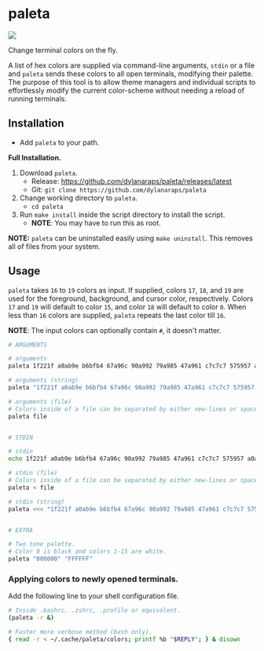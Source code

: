# paleta

<a href="https://travis-ci.org/dylanaraps/paleta"><img src="https://travis-ci.org/dylanaraps/paleta.svg?branch=master"></a>

Change terminal colors on the fly.

A list of hex colors are supplied via command-line arguments, `stdin` or a file and `paleta` sends these colors to all open terminals, modifying their palette. The purpose of this tool is to allow theme managers and individual scripts to effortlessly modify the current color-scheme without needing a reload of running terminals.

## Installation

- Add `paleta` to your path.

**Full Installation.**

1. Download `paleta`.
    - Release: https://github.com/dylanaraps/paleta/releases/latest
    - Git: `git clone https://github.com/dylanaraps/paleta`
2. Change working directory to `paleta`.
    - `cd paleta`
3. Run `make install` inside the script directory to install the script.
    - **NOTE**: You may have to run this as root.

**NOTE:** `paleta` can be uninstalled easily using `make uninstall`. This removes all of files from your system.

## Usage

`paleta` takes `16` to `19` colors as input. If supplied, colors `17`, `18`, and `19` are used for the foreground, background, and cursor color, respectively. Colors `17` and `19` will default to color `15`, and color `18` will default to color `0`. When less than `16` colors are supplied, `paleta` repeats the last color till `16`.

**NOTE**: The input colors can optionally contain `#`, it doesn't matter.

```sh
# ARGUMENTS

# arguments
paleta 1f221f a0ab9e b6bfb4 67a96c 90a992 79a985 47a961 c7c7c7 575957 a0ab9e b6bfb4 67a96c 90a992 79a985 47a961 c7c7c7

# arguments (string)
paleta "1f221f a0ab9e b6bfb4 67a96c 90a992 79a985 47a961 c7c7c7 575957 a0ab9e b6bfb4 67a96c 90a992 79a985 47a961 c7c7c7"

# arguments (file)
# Colors inside of a file can be separated by either new-lines or spaces.
paleta file


# STDIN

# stdin
echo 1f221f a0ab9e b6bfb4 67a96c 90a992 79a985 47a961 c7c7c7 575957 a0ab9e b6bfb4 67a96c 90a992 79a985 47a961 c7c7c7 | paleta

# stdin (file)
# Colors inside of a file can be separated by either new-lines or spaces.
paleta < file

# stdin (string)
paleta <<< "1f221f a0ab9e b6bfb4 67a96c 90a992 79a985 47a961 c7c7c7 575957 a0ab9e b6bfb4 67a96c 90a992 79a985 47a961 c7c7c7"


# EXTRA

# Two tone palette.
# Color 0 is black and colors 1-15 are white.
paleta "000000" "FFFFFF"
```

### Applying colors to newly opened terminals.

Add the following line to your shell configuration file.

```sh
# Inside .bashrc, .zshrc, .profile or equivalent.
(paleta -r &)

# Faster more verbose method (bash only).
{ read -r < ~/.cache/paleta/colors; printf %b "$REPLY"; } & disown
```
